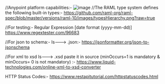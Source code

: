 //Anypoint platform capabilities:-
![image](https://github.com/bharatchim17/My-MuleSoft-Notes/assets/147084212/3c220dbf-93a4-4791-b7a6-aea00f4cb8f7)
//The RAML type system defines the following built-in types:-
https://github.com/raml-org/raml-spec/blob/master/versions/raml-10/images/typesHierarchy.png?raw=true

//For testing:- Regular Expression [date format (yyyy-mm-dd)]
https://www.regextester.com/96683

//For json to schema:-
Is---> .json:- https://jsonformatter.org/json-to-jsonschema

//For xml to xsd
Is---> .xsd paste it in source (minOccurs=1 is mandatory & minOccurs= 0 is not mandatory) :-  https://www.liquid-technologies.com/online-xml-to-xsd-converter

HTTP Status Codes:-
https://www.restapitutorial.com/httpstatuscodes.html